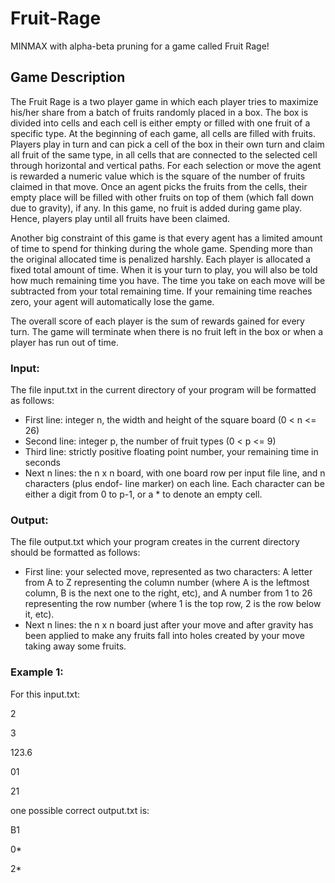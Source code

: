 # Fruit-Rage

MINMAX with alpha-beta pruning for a game called Fruit Rage!

## Game Description

The Fruit Rage is a two player game in which each player tries to maximize his/her share from a
batch of fruits randomly placed in a box. The box is divided into cells and each cell is either empty
or filled with one fruit of a specific type.
At the beginning of each game, all cells are filled with fruits. Players play in turn and can pick a
cell of the box in their own turn and claim all fruit of the same type, in all cells that are connected
to the selected cell through horizontal and vertical paths. For each selection or move the agent
is rewarded a numeric value which is the square of the number of fruits claimed in that move.
Once an agent picks the fruits from the cells, their empty place will be filled with other fruits on
top of them (which fall down due to gravity), if any. In this game, no fruit is added during game
play. Hence, players play until all fruits have been claimed.

Another big constraint of this game is that every agent has a limited amount of time to spend for
thinking during the whole game. Spending more than the original allocated time is penalized
harshly. Each player is allocated a fixed total amount of time. When it is your turn to play, you
will also be told how much remaining time you have. The time you take on each move will be
subtracted from your total remaining time. If your remaining time reaches zero, your agent will
automatically lose the game.

The overall score of each player is the sum of rewards gained for every turn. The game will
terminate when there is no fruit left in the box or when a player has run out of time.

### Input: 
The file input.txt in the current directory of your program will be formatted as follows:
- First line: integer n, the width and height of the square board (0 < n <= 26)
- Second line: integer p, the number of fruit types (0 < p <= 9)
- Third line: strictly positive floating point number, your remaining time in seconds
- Next n lines: the n x n board, with one board row per input file line, and n characters (plus endof-
line marker) on each line. Each character can be either a digit from 0 to p-1, or
a * to denote an empty cell.

### Output: 
The file output.txt which your program creates in the current directory should be
formatted as follows:
- First line: your selected move, represented as two characters:
A letter from A to Z representing the column number (where A is the leftmost
column, B is the next one to the right, etc), and
A number from 1 to 26 representing the row number (where 1 is the top row, 2 is
the row below it, etc).
- Next n lines: the n x n board just after your move and after gravity has been applied to make
any fruits fall into holes created by your move taking away some fruits.

### Example 1:
For this input.txt:

2

3

123.6

01

21

one possible correct output.txt is:

B1

0*

2*

